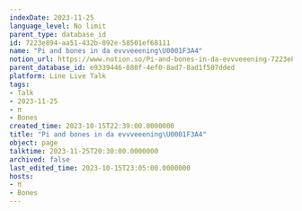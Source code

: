 ```yaml
---
indexDate: 2023-11-25
language_level: No limit
parent_type: database_id
id: 7223e894-aa51-432b-892e-58501ef68111
name: "Pi and bones in da evvveeening\U0001F3A4"
notion_url: https://www.notion.so/Pi-and-bones-in-da-evvveeening-7223e894aa51432b892e58501ef68111
parent_database_id: e9339446-880f-4ef0-8ad7-8ad1f507dded
platform: Line Live Talk
tags:
- Talk
- 2023-11-25
- π
- Bones
created_time: 2023-10-15T22:39:00.0000000
title: "Pi and bones in da evvveeening\U0001F3A4"
object: page
talktime: 2023-11-25T20:30:00.0000000
archived: false
last_edited_time: 2023-10-15T23:05:00.0000000
hosts:
- π
- Bones
---
```



   
   
   
   

   
























